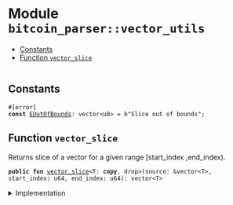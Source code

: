 
<a name="bitcoin_parser_vector_utils"></a>

# Module `bitcoin_parser::vector_utils`



-  [Constants](#@Constants_0)
-  [Function `vector_slice`](#bitcoin_parser_vector_utils_vector_slice)


<pre><code></code></pre>



<a name="@Constants_0"></a>

## Constants


<a name="bitcoin_parser_vector_utils_EOutOfBounds"></a>



<pre><code>#[error]
<b>const</b> <a href="../bitcoin_parser/vector_utils.md#bitcoin_parser_vector_utils_EOutOfBounds">EOutOfBounds</a>: vector&lt;u8&gt; = b"Slice out of bounds";
</code></pre>



<a name="bitcoin_parser_vector_utils_vector_slice"></a>

## Function `vector_slice`

Returns slice of a vector for a given range [start_index ,end_index).


<pre><code><b>public</b> <b>fun</b> <a href="../bitcoin_parser/vector_utils.md#bitcoin_parser_vector_utils_vector_slice">vector_slice</a>&lt;T: <b>copy</b>, drop&gt;(source: &vector&lt;T&gt;, start_index: u64, end_index: u64): vector&lt;T&gt;
</code></pre>



<details>
<summary>Implementation</summary>


<pre><code><b>public</b> <b>fun</b> <a href="../bitcoin_parser/vector_utils.md#bitcoin_parser_vector_utils_vector_slice">vector_slice</a>&lt;T: <b>copy</b> + drop&gt;(
    source: &vector&lt;T&gt;,
    start_index: u64,
    end_index: u64,
): vector&lt;T&gt; {
    <b>assert</b>!(start_index &lt;= end_index, <a href="../bitcoin_parser/vector_utils.md#bitcoin_parser_vector_utils_EOutOfBounds">EOutOfBounds</a>);
    <b>assert</b>!(end_index &lt;= source.length(), <a href="../bitcoin_parser/vector_utils.md#bitcoin_parser_vector_utils_EOutOfBounds">EOutOfBounds</a>);
    <b>let</b> <b>mut</b> slice = vector::empty&lt;T&gt;();
    <b>let</b> <b>mut</b> i = start_index;
    <b>while</b> (i &lt; end_index) {
        slice.push_back(source[i]);
        i = i + 1;
    };
    slice
}
</code></pre>



</details>
